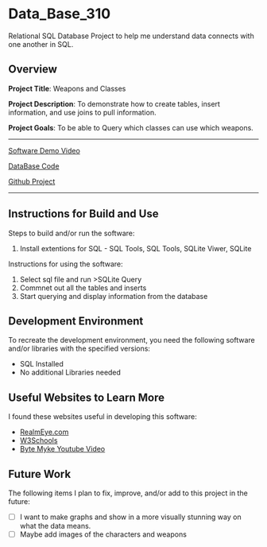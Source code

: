 # Data_Base_310

Relational SQL Database Project to help me understand data connects with one another in SQL.
 
## Overview

**Project Title**: Weapons and Classes

**Project Description**: To demonstrate how to create tables, insert information, and use joins to pull information.

**Project Goals**: To be able to Query which classes can use which weapons.

---
[Software Demo Video](https://youtu.be/j1SY2L44yy4)

[DataBase Code](database.sql)

[Github Project](https://github.com/YesterFence/Data_Base_310)

---

## Instructions for Build and Use

Steps to build and/or run the software:

1. Install extentions for SQL
        - SQL Tools, SQL Tools, SQLite Viwer, SQLite

Instructions for using the software:

1. Select sql file and run >SQLite Query
2. Commnet out all the tables and inserts
3. Start querying and display information from the database

## Development Environment 

To recreate the development environment, you need the following software and/or libraries with the specified versions:

* SQL Installed
* No additional Libraries needed 


## Useful Websites to Learn More

I found these websites useful in developing this software:

* [RealmEye.com](https://www.realmeye.com/wiki/classes)
* [W3Schools](https://www.w3schools.com/sql/sql_intro.asp)
* [Byte Myke Youtube Video](https://www.youtube.com/watch?v=IBgWKTaG_Bs&t=740s)

## Future Work

The following items I plan to fix, improve, and/or add to this project in the future:

* [ ] I want to make graphs and show in a more visually stunning way on what the data means.
* [ ] Maybe add images of the characters and weapons
<!-- * [ ]  -->